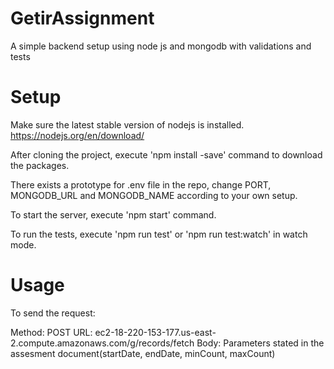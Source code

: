 # GetirAssignment
A simple backend setup using node js and mongodb with validations and tests

# Setup
Make sure the latest stable version of nodejs is installed.
https://nodejs.org/en/download/

After cloning the project, execute 'npm install -save' command to download the packages.

There exists a prototype for .env file in the repo,
change PORT, MONGODB_URL and MONGODB_NAME according to your own setup.

To start the server, execute 'npm start' command. 

To run the tests, execute 'npm run test' or 'npm run test:watch' in watch mode.

# Usage
To send the request:

Method: POST
URL: ec2-18-220-153-177.us-east-2.compute.amazonaws.com/g/records/fetch
Body: Parameters stated in the assesment document(startDate, endDate, minCount, maxCount)
